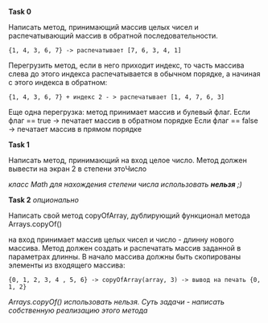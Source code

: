 **Task 0**

Написать метод, принимающий массив целых чисел и распечатывающий массив в обратной последовательности.
```
{1, 4, 3, 6, 7} -> распечатывает [7, 6, 3, 4, 1]
```
Перегрузить метод, если в него приходит индекс, то часть массива слева до этого индекса распечатывается в обычном порядке,
а начиная с этого индекса в обратном:

```
{1, 4, 3, 6, 7} + индекс 2 - > распечатывает [1, 4, 7, 6, 3]
```

Еще одна перегрузка: метод принимает массив и булевый флаг. 
Если флаг == true -> печатает массив в обратном порядке
Если флаг == false -> печатает массив в прямом порядке



**Task 1**

Написать метод, принимающий на вход целое число.
Метод должен вывести на экран 2 в степени этоЧисло

_класс Math для нахождения степени числа использовать **нельзя** ;)_

**Task 2** _опционально_

Написать свой метод copyOfArray, дублирующий функционал метода Arrays.copyOf()

на вход принимает массив целых чисел и число - длинну нового массива.
Метод должен создать и распечатать массив заданной в параметрах длинны. В начало массива должны быть скопированы элементы из входящего массива:

```
{0, 1, 2, 3, 4 , 5, 6} -> copyOfArray(array, 3) -> вывод на печать {0, 1, 2}
```

_Arrays.copyOf() использовать нельзя. Суть задачи - написать собственную реализацию этого метода_




